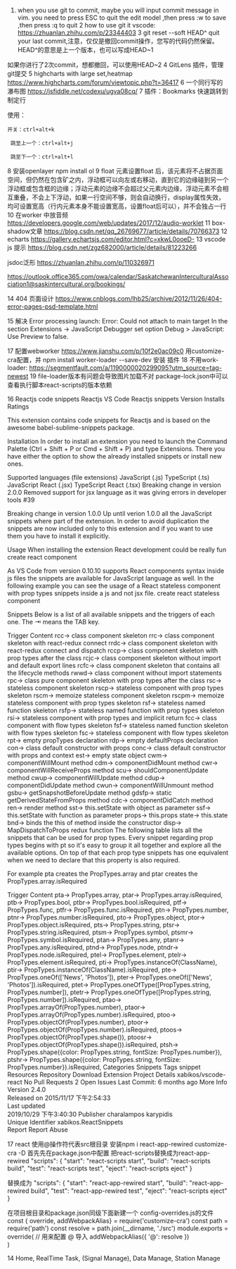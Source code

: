 <!--
 * @Description: 
 * @version: 1.0
 * @Author: shaomin fei
 * @Date: 2020-07-29 09:02:11
 * @LastEditors: shaomin fei
 * @LastEditTime: 2020-08-17 14:58:27
-->
1. when you use git to commit, maybe you will input commit message in vim. you need to press ESC to quit the edit model ,then press :w to save ,then press :q to quit
2 how to use git it vscode:
https://zhuanlan.zhihu.com/p/23344403
3 git reset --soft HEAD^ 
quit your last commit,注意，仅仅是撤回commit操作，您写的代码仍然保留。HEAD^的意思是上一个版本，也可以写成HEAD~1

如果你进行了2次commit，想都撤回，可以使用HEAD~2
4 GitLens 插件，管理git提交
5 highcharts with large set,heatmap
https://www.highcharts.com/forum/viewtopic.php?t=36417
6 一个同行写的瀑布图
https://jsfiddle.net/codexu/ugva08cq/
7 插件：Bookmarks 快速跳转到制定行

使用：

    开关：ctrl+alt+k

     跳至上一个：ctrl+alt+j

     跳至下一个：ctrl+alt+l

8 安装openlayer
npm install ol
9 float
元素设置float 后，该元素将不占据页面空间，但仍然在包含矿之内，浮动框可以向左或右移动，直到它的边缘碰到另一个浮动框或包含框的边缘；浮动元素的边缘不会超过父元素内边缘，浮动元素不会相互重叠，不会上下浮动，如果一行空间不够，则会自动换行，display属性失效，均可设置宽高（行内元素本身不能设置宽高，设置float后可以），并不会独占一行
10 在worker 中放音频
https://developers.google.com/web/updates/2017/12/audio-worklet
11  box-shadow文章
https://blog.csdn.net/qq_26769677/article/details/70766373
12 echarts
https://gallery.echartsjs.com/editor.html?c=xkwL0ooeD-
13 vscode js 提示
https://blog.csdn.net/zgz682000/article/details/81223266

 jsdoc泛形
 https://zhuanlan.zhihu.com/p/110326971

https://outlook.office365.com/owa/calendar/SaskatchewanInterculturalAssociation1@saskintercultural.org/bookings/

14 404 页面设计
https://www.cnblogs.com/lhb25/archive/2012/11/26/404-error-pages-psd-template.html

15 解决 Error processing launch: Error: Could not attach to main target
In the section Extensions -> JavaScript Debugger set option Debug > JavaScript: Use Preview to false.

17 配置webworker 
https://www.jianshu.com/p/10f2e0ac09c0  用customize-cra配置，并
npm install worker-loader --save-dev 安装 插件
18 不用work-loader:
https://segmentfault.com/a/1190000020299095?utm_source=tag-newest
19 file-loader版本有问题会导致图片加载不对 package-lock.json中可以查看执行脚本react-scripts的版本依赖

16  Reactjs code snippets
Reactjs
VS Code Reactjs snippets
Version Installs Ratings

This extension contains code snippets for Reactjs and is based on the awesome babel-sublime-snippets package.

Installation
In order to install an extension you need to launch the Command Palette (Ctrl + Shift + P or Cmd + Shift + P) and type Extensions. There you have either the option to show the already installed snippets or install new ones.

Supported languages (file extensions)
JavaScript (.js)
TypeScript (.ts)
JavaScript React (.jsx)
TypeScript React (.tsx)
Breaking change in version 2.0.0
Removed support for jsx language as it was giving errors in developer tools #39

Breaking change in version 1.0.0
Up until verion 1.0.0 all the JavaScript snippets where part of the extension. In order to avoid duplication the snippets are now included only to this extension and if you want to use them you have to install it explicitly.

Usage
When installing the extension React development could be really fun create react component

As VS Code from version 0.10.10 supports React components syntax inside js files the snippets are available for JavaScript language as well. In the following example you can see the usage of a React stateless component with prop types snippets inside a js and not jsx file. create react stateless component

Snippets
Below is a list of all available snippets and the triggers of each one. The ⇥ means the TAB key.

Trigger	Content
rcc→	class component skeleton
rrc→	class component skeleton with react-redux connect
rrdc→	class component skeleton with react-redux connect and dispatch
rccp→	class component skeleton with prop types after the class
rcjc→	class component skeleton without import and default export lines
rcfc→	class component skeleton that contains all the lifecycle methods
rwwd→	class component without import statements
rpc→	class pure component skeleton with prop types after the class
rsc→	stateless component skeleton
rscp→	stateless component with prop types skeleton
rscm→	memoize stateless component skeleton
rscpm→	memoize stateless component with prop types skeleton
rsf→	stateless named function skeleton
rsfp→	stateless named function with prop types skeleton
rsi→	stateless component with prop types and implicit return
fcc→	class component with flow types skeleton
fsf→	stateless named function skeleton with flow types skeleton
fsc→	stateless component with flow types skeleton
rpt→	empty propTypes declaration
rdp→	empty defaultProps declaration
con→	class default constructor with props
conc→	class default constructor with props and context
est→	empty state object
cwm→	componentWillMount method
cdm→	componentDidMount method
cwr→	componentWillReceiveProps method
scu→	shouldComponentUpdate method
cwup→	componentWillUpdate method
cdup→	componentDidUpdate method
cwun→	componentWillUnmount method
gsbu→	getSnapshotBeforeUpdate method
gdsfp→	static getDerivedStateFromProps method
cdc→	componentDidCatch method
ren→	render method
sst→	this.setState with object as parameter
ssf→	this.setState with function as parameter
props→	this.props
state→	this.state
bnd→	binds the this of method inside the constructor
disp→	MapDispatchToProps redux function
The following table lists all the snippets that can be used for prop types. Every snippet regarding prop types begins with pt so it's easy to group it all together and explore all the available options. On top of that each prop type snippets has one equivalent when we need to declare that this property is also required.

For example pta creates the PropTypes.array and ptar creates the PropTypes.array.isRequired

Trigger	Content
pta→	PropTypes.array,
ptar→	PropTypes.array.isRequired,
ptb→	PropTypes.bool,
ptbr→	PropTypes.bool.isRequired,
ptf→	PropTypes.func,
ptfr→	PropTypes.func.isRequired,
ptn→	PropTypes.number,
ptnr→	PropTypes.number.isRequired,
pto→	PropTypes.object,
ptor→	PropTypes.object.isRequired,
pts→	PropTypes.string,
ptsr→	PropTypes.string.isRequired,
ptsm→	PropTypes.symbol,
ptsmr→	PropTypes.symbol.isRequired,
ptan→	PropTypes.any,
ptanr→	PropTypes.any.isRequired,
ptnd→	PropTypes.node,
ptndr→	PropTypes.node.isRequired,
ptel→	PropTypes.element,
ptelr→	PropTypes.element.isRequired,
pti→	PropTypes.instanceOf(ClassName),
ptir→	PropTypes.instanceOf(ClassName).isRequired,
pte→	PropTypes.oneOf(['News', 'Photos']),
pter→	PropTypes.oneOf(['News', 'Photos']).isRequired,
ptet→	PropTypes.oneOfType([PropTypes.string, PropTypes.number]),
ptetr→	PropTypes.oneOfType([PropTypes.string, PropTypes.number]).isRequired,
ptao→	PropTypes.arrayOf(PropTypes.number),
ptaor→	PropTypes.arrayOf(PropTypes.number).isRequired,
ptoo→	PropTypes.objectOf(PropTypes.number),
ptoor→	PropTypes.objectOf(PropTypes.number).isRequired,
ptoos→	PropTypes.objectOf(PropTypes.shape()),
ptoosr→	PropTypes.objectOf(PropTypes.shape()).isRequired,
ptsh→	PropTypes.shape({color: PropTypes.string, fontSize: PropTypes.number}),
ptshr→	PropTypes.shape({color: PropTypes.string, fontSize: PropTypes.number}).isRequired,
Categories
Snippets
Tags
snippet
Resources
Repository
Download Extension
Project Details
xabikos/vscode-react
No Pull Requests
2 Open Issues
Last Commit: 6 months ago
More Info
Version	2.4.0	
Released on	2015/11/17 下午2:54:33	
Last updated	
2019/10/29 下午3:40:30
Publisher	charalampos karypidis	
Unique Identifier	xabikos.ReactSnippets	
Report	Report Abuse	  


17 react 使用@操作符代表src根目录
安装npm i react-app-rewired customize-cra -D
首先先在package.json中配置 把react-scripts替换成为react-app-rewired
"scripts": {
    "start": "react-scripts start",
    "build": "react-scripts build",
    "test": "react-scripts test",
    "eject": "react-scripts eject"
}

替换成为
"scripts": {
    "start": "react-app-rewired start",
    "build": "react-app-rewired build",
    "test": "react-app-rewired test",
    "eject": "react-scripts eject"
}

在项目根目录和package.json同级下面新建一个 config-overrides.js的文件
const { override, addWebpackAlias} = require('customize-cra')
const path = require('path')
const resolve = path.join(__dirname, './src')
module.exports = override(
	  // 用来配置 @ 导入
    addWebpackAlias({
        '@': resolve
    })  
)

14 Home, RealTime Task, (Signal Manage),  Data Manage, Station Manage 

